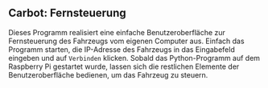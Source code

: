 Carbot: Fernsteuerung
---------------------

Dieses Programm realisiert eine einfache Benutzeroberfläche zur Fernsteuerung des
Fahrzeugs vom eigenen Computer aus. Einfach das Programm starten, die IP-Adresse
des Fahrzeugs in das Eingabefeld eingeben und auf `Verbinden` klicken. Sobald das
Python-Programm auf dem Raspberry Pi gestartet wurde, lassen sich die restlichen
Elemente der Benutzeroberfläche bedienen, um das Fahrzeug zu steuern.